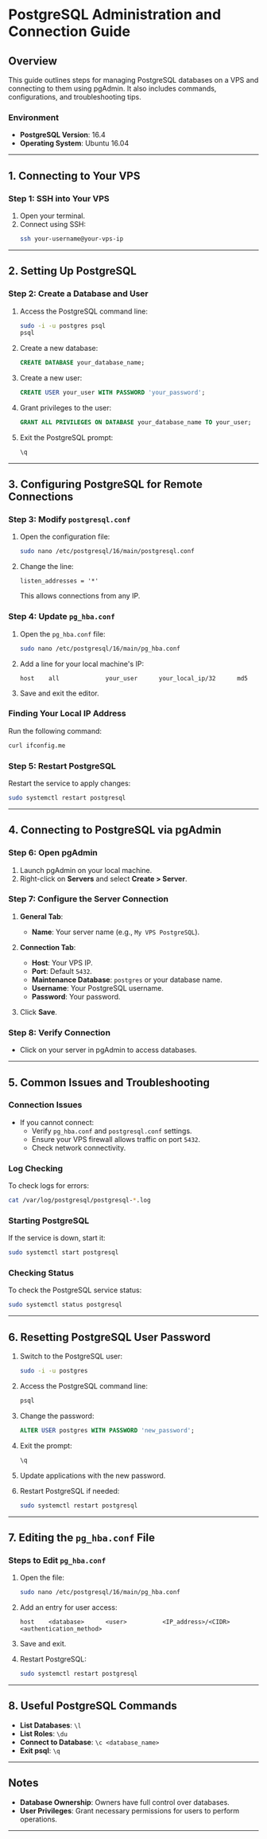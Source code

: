 
# PostgreSQL Administration and Connection Guide

## Overview
This guide outlines steps for managing PostgreSQL databases on a VPS and connecting to them using pgAdmin. It also includes commands, configurations, and troubleshooting tips.

### Environment
- **PostgreSQL Version**: 16.4
- **Operating System**: Ubuntu 16.04

---

## 1. Connecting to Your VPS

### Step 1: SSH into Your VPS
1. Open your terminal.
2. Connect using SSH:
   ```bash
   ssh your-username@your-vps-ip
   ```

---

## 2. Setting Up PostgreSQL

### Step 2: Create a Database and User
1. Access the PostgreSQL command line:
   ```bash
   sudo -i -u postgres psql
   psql
   ```
2. Create a new database:
   ```sql
   CREATE DATABASE your_database_name;
   ```
3. Create a new user:
   ```sql
   CREATE USER your_user WITH PASSWORD 'your_password';
   ```
4. Grant privileges to the user:
   ```sql
   GRANT ALL PRIVILEGES ON DATABASE your_database_name TO your_user;
   ```
5. Exit the PostgreSQL prompt:
   ```sql
   \q
   ```

---

## 3. Configuring PostgreSQL for Remote Connections

### Step 3: Modify `postgresql.conf`
1. Open the configuration file:
   ```bash
   sudo nano /etc/postgresql/16/main/postgresql.conf
   ```
2. Change the line:
   ```plaintext
   listen_addresses = '*'
   ```
   This allows connections from any IP.

### Step 4: Update `pg_hba.conf`
1. Open the `pg_hba.conf` file:
   ```bash
   sudo nano /etc/postgresql/16/main/pg_hba.conf
   ```
2. Add a line for your local machine's IP:
   ```plaintext
   host    all             your_user      your_local_ip/32      md5
   ```
3. Save and exit the editor.

### Finding Your Local IP Address
Run the following command:
```bash
curl ifconfig.me
```

### Step 5: Restart PostgreSQL
Restart the service to apply changes:
```bash
sudo systemctl restart postgresql
```

---

## 4. Connecting to PostgreSQL via pgAdmin

### Step 6: Open pgAdmin
1. Launch pgAdmin on your local machine.
2. Right-click on **Servers** and select **Create > Server**.

### Step 7: Configure the Server Connection
1. **General Tab**:
   - **Name**: Your server name (e.g., `My VPS PostgreSQL`).

2. **Connection Tab**:
   - **Host**: Your VPS IP.
   - **Port**: Default `5432`.
   - **Maintenance Database**: `postgres` or your database name.
   - **Username**: Your PostgreSQL username.
   - **Password**: Your password.

3. Click **Save**.

### Step 8: Verify Connection
- Click on your server in pgAdmin to access databases.

---

## 5. Common Issues and Troubleshooting

### Connection Issues
- If you cannot connect:
  - Verify `pg_hba.conf` and `postgresql.conf` settings.
  - Ensure your VPS firewall allows traffic on port `5432`.
  - Check network connectivity.

### Log Checking
To check logs for errors:
```bash
cat /var/log/postgresql/postgresql-*.log
```

### Starting PostgreSQL
If the service is down, start it:
```bash
sudo systemctl start postgresql
```

### Checking Status
To check the PostgreSQL service status:
```bash
sudo systemctl status postgresql
```

---

## 6. Resetting PostgreSQL User Password

1. Switch to the PostgreSQL user:
   ```bash
   sudo -i -u postgres
   ```

2. Access the PostgreSQL command line:
   ```bash
   psql
   ```

3. Change the password:
   ```sql
   ALTER USER postgres WITH PASSWORD 'new_password';
   ```

4. Exit the prompt:
   ```sql
   \q
   ```

5. Update applications with the new password.
6. Restart PostgreSQL if needed:
   ```bash
   sudo systemctl restart postgresql
   ```

---

## 7. Editing the `pg_hba.conf` File

### Steps to Edit `pg_hba.conf`
1. Open the file:
   ```bash
   sudo nano /etc/postgresql/16/main/pg_hba.conf
   ```

2. Add an entry for user access:
   ```plaintext
   host    <database>      <user>          <IP_address>/<CIDR>      <authentication_method>
   ```

3. Save and exit.

4. Restart PostgreSQL:
   ```bash
   sudo systemctl restart postgresql
   ```

---

## 8. Useful PostgreSQL Commands

- **List Databases**: `\l`
- **List Roles**: `\du`
- **Connect to Database**: `\c <database_name>`
- **Exit psql**: `\q`

---

## Notes
- **Database Ownership**: Owners have full control over databases.
- **User Privileges**: Grant necessary permissions for users to perform operations.

---

